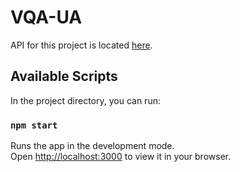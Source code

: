 # VQA-UA

API for this project is located [here](https://github.com/Vlad-Fliahin/vqa-ua-back-end).

## Available Scripts

In the project directory, you can run:

### `npm start`

Runs the app in the development mode.\
Open [http://localhost:3000](http://localhost:3000) to view it in your browser.
